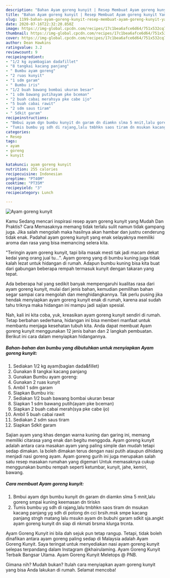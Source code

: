 ```yaml
---
description: "Bahan Ayam goreng kunyit | Resep Membuat Ayam goreng kunyit Yang Bikin Ngiler"
title: "Bahan Ayam goreng kunyit | Resep Membuat Ayam goreng kunyit Yang Bikin Ngiler"
slug: 1199-bahan-ayam-goreng-kunyit-resep-membuat-ayam-goreng-kunyit-yang-bikin-ngiler
date: 2020-07-16T22:32:20.850Z
image: https://img-global.cpcdn.com/recipes/17c1bea6afce6d64/751x532cq70/ayam-goreng-kunyit-foto-resep-utama.jpg
thumbnail: https://img-global.cpcdn.com/recipes/17c1bea6afce6d64/751x532cq70/ayam-goreng-kunyit-foto-resep-utama.jpg
cover: https://img-global.cpcdn.com/recipes/17c1bea6afce6d64/751x532cq70/ayam-goreng-kunyit-foto-resep-utama.jpg
author: Dean Hawkins
ratingvalue: 3.2
reviewcount: 9
recipeingredient:
- "1/2 kg ayambagian dadafillet"
- "8 tangkai kacang panjang"
- " Bumbu ayam goreng"
- "2 ruas kunyit"
- "1 sdm garam"
- " Bumbu iris"
- "1/2 buah bawang bombai ukuran besar"
- "1 sdm bawang putihayam pke bceman"
- "2 buah cabai merahsya pke cabe ijo"
- "5 buah cabai rawit"
- "2 sdm saus tiram"
- " Sdkit garam"
recipeinstructions:
- "Bmbui ayam dgn bumbu kunyit dn garam dn diamkn slma 5 mnit,lalu goreng smpai kuning keemasan dn tiriskn"
- "Tumis bumbu yg sdh di rajang,lalu tmbhkn saos tiram dn msukan kacang panjang yg sdh di potong dn cci brsih.msk smpe kacang panjang stngh matang lalu msukn ayam dn bubuhi garam sdkit sja.angkt ayam goreng kunyit dn siap di nkmati brsma klurga trcnta."
categories:
- Resep
tags:
- ayam
- goreng
- kunyit

katakunci: ayam goreng kunyit 
nutrition: 255 calories
recipecuisine: Indonesian
preptime: "PT40M"
cooktime: "PT35M"
recipeyield: "3"
recipecategory: Lunch

---
```



![Ayam goreng kunyit](https://img-global.cpcdn.com/recipes/17c1bea6afce6d64/751x532cq70/ayam-goreng-kunyit-foto-resep-utama.jpg)

Kamu Sedang mencari inspirasi resep ayam goreng kunyit yang Mudah Dan Praktis? Cara Memasaknya memang tidak terlalu sulit namun tidak gampang juga. Jika salah mengolah maka hasilnya akan hambar dan justru cenderung tidak enak. Padahal ayam goreng kunyit yang enak selayaknya memiliki aroma dan rasa yang bisa memancing selera kita.

&#34;Teringin ayam goreng kunyit, tapi bila masak mesti tak jadi macam dekat kedai yang orang jual tu…&#34;. Ayam goreng yang di bumbu kuning juga tidak kalah lezat untuk hidangan di rumah. Adapun bumbu kuning bisa kita buat dari gabungan beberapa rempah termasuk kunyit dengan takaran yang tepat.

Ada beberapa hal yang sedikit banyak mempengaruhi kualitas rasa dari ayam goreng kunyit, mulai dari jenis bahan, kemudian pemilihan bahan segar sampai cara mengolah dan menghidangkannya. Tak perlu pusing jika hendak menyiapkan ayam goreng kunyit enak di rumah, karena asal sudah tahu triknya maka hidangan ini mampu jadi sajian spesial.


Nah, kali ini kita coba, yuk, kreasikan ayam goreng kunyit sendiri di rumah. Tetap berbahan sederhana, hidangan ini bisa memberi manfaat untuk membantu menjaga kesehatan tubuh kita. Anda dapat membuat Ayam goreng kunyit menggunakan 12 jenis bahan dan 2 langkah pembuatan. Berikut ini cara dalam menyiapkan hidangannya.

<!--inarticleads1-->

##### Bahan-bahan dan bumbu yang dibutuhkan untuk menyiapkan Ayam goreng kunyit:

1. Sediakan 1/2 kg ayam(bagian dada&amp;fillet)
1. Gunakan 8 tangkai kacang panjang
1. Gunakan  Bumbu ayam goreng:
1. Gunakan 2 ruas kunyit
1. Ambil 1 sdm garam
1. Siapkan  Bumbu iris:
1. Sediakan 1/2 buah bawang bombai ukuran besar
1. Siapkan 1 sdm bawang putih(ayam pke bceman)
1. Siapkan 2 buah cabai merah(sya pke cabe ijo)
1. Ambil 5 buah cabai rawit
1. Sediakan 2 sdm saus tiram
1. Siapkan  Sdkit garam


Sajian ayam yang khas dengan warna kuning dan garing ini, memang memiliki citarasa yang enak dan begitu menggoda. Ayam goreng kunyit adalah antara cara masakan ayam yang paling simple dan mudah tetapi sedap dimakan. Ia boleh dimakan terus dengan nasi putih ataupun dihidang menjadi nasi goreng ayam. Ayam goreng gurih ini juga merupakan salah satu resep masakan rumahan yang digemari Untuk memasaknya cukup menggunakan bumbu rempah seperti ketumbar, kunyit, jahe, kemiri, bawang. 

<!--inarticleads2-->

##### Cara membuat Ayam goreng kunyit:

1. Bmbui ayam dgn bumbu kunyit dn garam dn diamkn slma 5 mnit,lalu goreng smpai kuning keemasan dn tiriskn
1. Tumis bumbu yg sdh di rajang,lalu tmbhkn saos tiram dn msukan kacang panjang yg sdh di potong dn cci brsih.msk smpe kacang panjang stngh matang lalu msukn ayam dn bubuhi garam sdkit sja.angkt ayam goreng kunyit dn siap di nkmati brsma klurga trcnta.


Ayam Goreng Kunyit ini bila dah sejuk pun tetap rangup. Tetapi, tidak boleh dinafikan antara ayam goreng paling sedap di Malaysia adalah Ayam Goreng Kunyit. Saya teringat untuk menyediakan nasi ayam goreng kunyit selepas terpandang dalam Instagram @khairulaming. Ayam Goreng Kunyit Terbaik Bangsar Utama. Ayam Goreng Kunyit Meletops @ PNB. 

Gimana nih? Mudah bukan? Itulah cara menyiapkan ayam goreng kunyit yang bisa Anda lakukan di rumah. Selamat mencoba!
